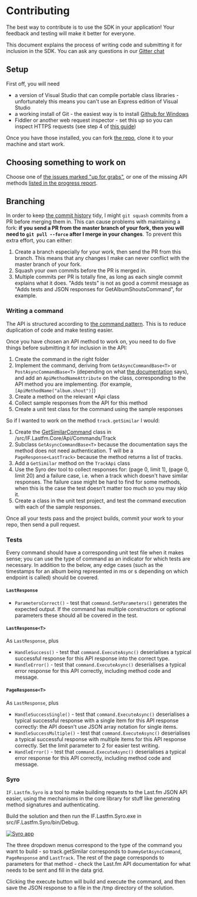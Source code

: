 # Contributing

The best way to contribute is to use the SDK in your application! Your feedback and testing will make it better for everyone.

This document explains the process of writing code and submitting it for inclusion in the SDK. You can ask any questions in our [Gitter chat](https://gitter.im/inflatablefriends/lastfm)

## Setup

First off, you will need 

- a version of Visual Studio that can compile portable class libraries - unfortunately this means you can't use an Express edition of Visual Studio
- a working install of Git - the easiest way is to install [Github for Windows](https://windows.github.com/)
- Fiddler or another web request inspector - set this up so you can inspect HTTPS requests (see step 4 of [this guide](http://rikk.it/blog/capture-windows-phone-8-network-traffic-with-fiddler/))

Once you have those installed, you can fork [the repo](https://github.com/inflatablefriends/lastfm), clone it to your machine and start work.

## Choosing something to work on

Choose one of [the issues marked "up for grabs"](https://github.com/inflatablefriends/lastfm/labels/up%20for%20grabs), or one of the missing API methods [listed in the progress report](https://github.com/inflatablefriends/lastfm/blob/master/PROGRESS.md).

## Branching

In order to keep [the commit history](https://github.com/inflatablefriends/lastfm/commits/master) tidy, I might `git squash` commits from a PR before merging them in. This can cause problems with maintaining a fork: **if you send a PR from the master branch of your fork, then you will need to `git pull --force` after I merge in your changes**. To prevent this extra effort, you can either:

1. Create a branch especially for your work, then send the PR from this branch. This means that any changes I make can never conflict with the master branch of your fork.
2. Squash your own commits before the PR is merged in.
  1. Multiple commits per PR is totally fine, as long as each single commit explains what it does. "Adds tests" is not as good a commit message as "Adds tests and JSON responses for GetAlbumShoutsCommand", for example.

### Writing a command

The API is structured according to [the command pattern](http://en.wikipedia.org/wiki/Command_pattern). This is to reduce duplication of code and make testing easier.

Once you have chosen an API method to work on, you need to do five things before submitting it for inclusion in the API:

1. Create the command in the right folder
2. Implement the command, deriving from `GetAsyncCommandBase<T>` or `PostAsyncCommandBase<T>` (depending on what [the documentation](http://www.last.fm/api) says), and add an `ApiMethodNameAttribute` on the class, corresponding to the API method you are implementing. (for example, `[ApiMethodName("album.shout")]`)
3. Create a method on the relevant *Api class
4. Collect sample responses from the API for this method
5. Create a unit test class for the command using the sample responses

So if I wanted to work on the method `track.getSimilar` I would:

1. Create the [GetSimilarCommand](/src/IF.Lastfm.Core/Api/Commands/Track/GetSimilarCommand.cs) class in /src/IF.Lastfm.Core/Api/Commands/Track
2. Subclass `GetAsyncCommandBase<T>` because the documentation says the method does not need authentication. T will be a `PageResponse<LastTrack>` because the method returns a list of tracks.
3. Add a `GetSimilar` method on the `TrackApi` class
4. Use the Syro dev tool to collect responses for: (page 0, limit 1), (page 0, limit 20) and a failure case, i.e. when a track which doesn't have similar responses. The failure case might be hard to find for some methods, when this is the case the test doesn't matter too much so you may skip it.
5. Create a class in the unit test project, and test the command execution with each of the sample responses.

Once all your tests pass and the project builds, commit your work to your repo, then send a pull request.

### Tests

Every command should have a corresponding unit test file when it makes sense; you can use the type of command as an indicator for which tests are necessary. In addition to the below, any edge cases (such as the timestamps for an album being represented in ms or s depending on which endpoint is called) should be covered.

#### `LastResponse`

- `ParametersCorrect()` - test that `command.SetParameters()` generates the expected output. If the command has multiple constructors or optional parameters these should all be covered in the test.

#### `LastResponse<T>`

As `LastResponse`, plus

- `HandleSuccess()` - test that `command.ExecuteAsync()` deserialises a typical successful response for this API response into the correct type.
- `HandleError()` - test that `command.ExecuteAsync()` deserialises a typical error response for this API correctly, including method code and message.

#### `PageResponse<T>`

As `LastResponse`, plus

- `HandleSuccessSingle()` - test that `command.ExecuteAsync()` deserialises a typical successful response with a single item for this API response correctly: the API doesn't use JSON array notation for single items.
- `HandleSuccessMultiple()` - test that `command.ExecuteAsync()` deserialises a typical successful response with multiple items for this API response correctly. Set the limit parameter to 2 for easier test writing.
- `HandleError()` - test that `command.ExecuteAsync()` deserialises a typical error response for this API correctly, including method code and message.

### Syro

`IF.Lastfm.Syro` is a tool to make building requests to the Last.fm JSON API easier, using the mechanisms in the core library for stuff like generating method signatures and authenticating.

Build the solution and then run the IF.Lastfm.Syro.exe in src/IF.Lastfm.Syro/bin/Debug.

[![Syro app](https://github.com/inflatablefriends/lastfm/blob/master/res/syro.png)](https://github.com/inflatablefriends/lastfm/blob/master/res/syro.png)

The three dropdown menus correspond to the type of the command you want to build - so track.getSimilar corresponds to `DummyGetAsyncCommand`, `PageResponse` and `LastTrack`. The rest of the page corresponds to parameters for that method - check the Last.fm API documentation for what needs to be sent and fill in the data grid.

Clicking the execute button will build and execute the command, and then save the JSON response to a file in the /tmp directory of the solution. 
